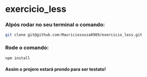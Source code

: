 # exercicio_less
### Alpós rodar no seu terminal o comando:
```bash
git clone git@github.com:Mauriciosouza8989/exercicio_less.git
```
### Rode o comando:
```bash
npm install
```
#### Assim o projero estará prondo para ser testato!

